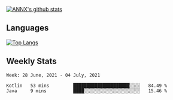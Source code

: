 [![ANNX's github stats](https://github-readme-stats.vercel.app/api?username=NXAN2901&count_private=true&show_icons=true&theme=vue)](https://github.com/NXAN2901)

## Languages
[![Top Langs](https://github-readme-stats.vercel.app/api/top-langs/?username=NXAN2901)](https://github.com/NXAN2901)

## Weekly Stats
<!--START_SECTION:waka-->
```text
Week: 28 June, 2021 - 04 July, 2021

Kotlin   53 mins         █████████████████████░░░░   84.49 % 
Java     9 mins          ████░░░░░░░░░░░░░░░░░░░░░   15.46 % 
```
<!--END_SECTION:waka-->
